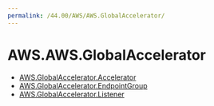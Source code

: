 ```yaml
---
permalink: /44.00/AWS/AWS.GlobalAccelerator/
---
```


# AWS.AWS.GlobalAccelerator



* [AWS.GlobalAccelerator.Accelerator](AWS.GlobalAccelerator.Accelerator.md)
* [AWS.GlobalAccelerator.EndpointGroup](AWS.GlobalAccelerator.EndpointGroup.md)
* [AWS.GlobalAccelerator.Listener](AWS.GlobalAccelerator.Listener.md)